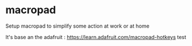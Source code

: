 # macropad
Setup macropad to simplify some action at work or at home

It's base an the adafruit : https://learn.adafruit.com/macropad-hotkeys
test